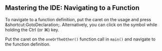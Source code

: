 ## Mastering the IDE: Navigating to a Function

To navigate to a function definition, put the caret on the usage and press
<span class="shortcut">&shortcut:GotoDeclaration;</span>. Alternatively, you
can click on the symbol while holding the Ctrl (or ⌘) key.

Put the caret on the `oneOrTheOther()` function call in `main()` and navigate
to the function definition.
